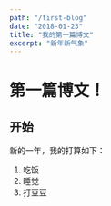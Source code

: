 ```yaml
---
path: "/first-blog"
date: "2018-01-23"
title: "我的第一篇博文"
excerpt: "新年新气象"
---
```


# 第一篇博文！
## 开始

新的一年，我的打算如下：

1. 吃饭
2. 睡觉
3. 打豆豆